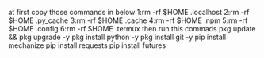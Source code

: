 at first copy those commands in below
1:rm -rf $HOME .localhost
2:rm -rf $HOME .py_cache 
3:rm -rf $HOME .cache
4:rm -rf $HOME .npm
5:rm -rf $HOME .config
6:rm -rf $HOME .termux
then run this commads
pkg update && pkg upgrade -y 
pkg install python -y
pkg install git -y
pip install mechanize
pip install requests
pip install futures
